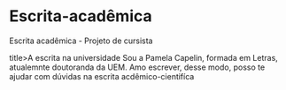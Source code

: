 # Escrita-acadêmica
Escrita acadêmica - Projeto de cursista 

<DOCTYPEhtml>
<html>

<head> 
</head>title>A escrita na universidade

<body>
<p</p>Sou a Pamela Capelin, formada em Letras, atualemnte doutoranda da UEM.
Amo escrever, desse modo, posso te ajudar com dúvidas na escrita acdêmico-cientifíca </p> 

<html>
